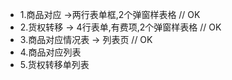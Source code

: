 - 1.商品对应 ->两行表单框,2个弹窗样表格 // OK
- 2.货权转移  -> 4行表单,有费项,2个弹窗样表格 // OK
- 3.商品对应情况表 -> 列表页 // OK
- 4.商品对应列表
- 5.货权转移单列表